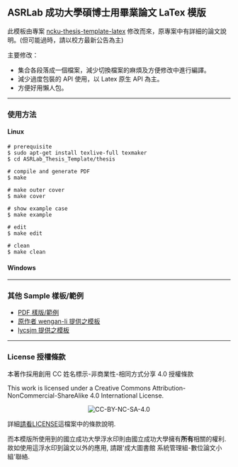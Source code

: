 ## ASRLab 成功大學碩博士用畢業論文 LaTex 模版 ##

此模板由專案 [ncku-thesis-template-latex](https://github.com/wengan-li/ncku-thesis-template-latex) 修改而來，原專案中有詳細的論文說明。(但可能過時，請以校方最新公告為主)

主要修改：
* 集合各段落成一個檔案，減少切換檔案的麻煩及方便修改中進行編譯。
* 減少過度包裝的 API 使用，以 Latex 原生 API 為主。
* 方便好用懶人包。

---
### 使用方法

#### Linux

```
# prerequisite
$ sudo apt-get install texlive-full texmaker
$ cd ASRLab_Thesis_Template/thesis

# compile and generate PDF
$ make

# make outer cover
$ make cover

# show example case
$ make example

# edit
$ make edit

# clean
$ make clean
```

#### Windows


---

### 其他 Sample 樣板/範例
* [PDF 樣版/範例](https://github.com/wengan-li/ncku-thesis-template-latex-sample)
* [原作者 wengan-li 提供之模板](https://github.com/wengan-li/ncku-thesis-template-latex)
* [lycsjm 提供之模板](https://github.com/lycsjm/nckuthesis)

---

### License 授權條款
本著作採用創用 CC 姓名標示-非商業性-相同方式分享 4.0 授權條款

This work is licensed under a Creative Commons Attribution-NonCommercial-ShareAlike 4.0 International License.

<p align="center">
  <img src='https://i.creativecommons.org/l/by-nc-sa/4.0/88x31.png' alt="CC-BY-NC-SA-4.0"/>
</p>

詳細[請看LICENSE](https://github.com/wengan-li/ncku-thesis-template-latex/blob/master/LICENSE)這檔案中的條款說明.

而本模版所使用到的國立成功大學浮水印則由國立成功大學擁有**所有**相關的權利. 故如使用這浮水印到論文以外的應用, 請跟'成大圖書館 系統管理組-數位論文小組'聯絡.
